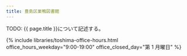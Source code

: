 ```yaml
---
title: 豊島区巣鴨図書館
---
```


TODO: {{ page.title }}について記述する。

{% include libraries/toshima-office-hours.html
    office_hours_weekday="9:00-19:00"
    office_closed_day="第 1 月曜日" %}
